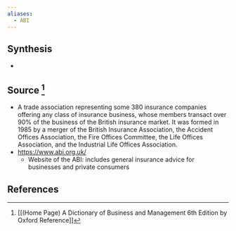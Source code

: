 ```yaml
---
aliases:
  - ABI
---
```

## Synthesis
- 
## Source [^1]
- A trade association representing some 380 insurance companies offering any class of insurance business, whose members transact over $90 \%$ of the business of the British insurance market. It was formed in 1985 by a merger of the British Insurance Association, the Accident Offices Association, the Fire Offices Committee, the Life Offices Association, and the Industrial Life Offices Association.
- https://www.abi.org.uk/
	- Website of the ABI: includes general insurance advice for businesses and private consumers
## References

[^1]: [[(Home Page) A Dictionary of Business and Management 6th Edition by Oxford Reference]]